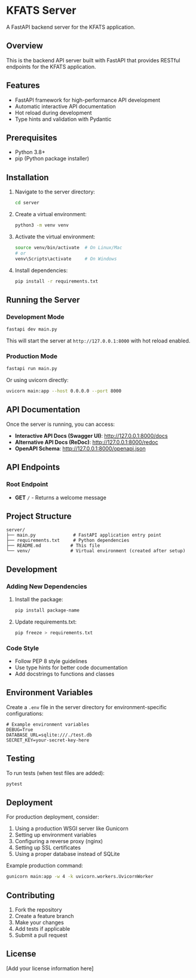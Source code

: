 # KFATS Server

A FastAPI backend server for the KFATS application.

## Overview

This is the backend API server built with FastAPI that provides RESTful endpoints for the KFATS application.

## Features

- FastAPI framework for high-performance API development
- Automatic interactive API documentation
- Hot reload during development
- Type hints and validation with Pydantic

## Prerequisites

- Python 3.8+
- pip (Python package installer)

## Installation

1. Navigate to the server directory:
   ```bash
   cd server
   ```

2. Create a virtual environment:
   ```bash
   python3 -m venv venv
   ```

3. Activate the virtual environment:
   ```bash
   source venv/bin/activate  # On Linux/Mac
   # or
   venv\Scripts\activate     # On Windows
   ```

4. Install dependencies:
   ```bash
   pip install -r requirements.txt
   ```

## Running the Server

### Development Mode
```bash
fastapi dev main.py
```

This will start the server at `http://127.0.0.1:8000` with hot reload enabled.

### Production Mode
```bash
fastapi run main.py
```

Or using uvicorn directly:
```bash
uvicorn main:app --host 0.0.0.0 --port 8000
```

## API Documentation

Once the server is running, you can access:

- **Interactive API Docs (Swagger UI)**: http://127.0.0.1:8000/docs
- **Alternative API Docs (ReDoc)**: http://127.0.0.1:8000/redoc
- **OpenAPI Schema**: http://127.0.0.1:8000/openapi.json

## API Endpoints

### Root Endpoint
- **GET** `/` - Returns a welcome message

## Project Structure

```
server/
├── main.py              # FastAPI application entry point
├── requirements.txt     # Python dependencies
├── README.md           # This file
└── venv/               # Virtual environment (created after setup)
```

## Development

### Adding New Dependencies

1. Install the package:
   ```bash
   pip install package-name
   ```

2. Update requirements.txt:
   ```bash
   pip freeze > requirements.txt
   ```

### Code Style

- Follow PEP 8 style guidelines
- Use type hints for better code documentation
- Add docstrings to functions and classes

## Environment Variables

Create a `.env` file in the server directory for environment-specific configurations:

```env
# Example environment variables
DEBUG=True
DATABASE_URL=sqlite:///./test.db
SECRET_KEY=your-secret-key-here
```

## Testing

To run tests (when test files are added):

```bash
pytest
```

## Deployment

For production deployment, consider:

1. Using a production WSGI server like Gunicorn
2. Setting up environment variables
3. Configuring a reverse proxy (nginx)
4. Setting up SSL certificates
5. Using a proper database instead of SQLite

Example production command:
```bash
gunicorn main:app -w 4 -k uvicorn.workers.UvicornWorker
```

## Contributing

1. Fork the repository
2. Create a feature branch
3. Make your changes
4. Add tests if applicable
5. Submit a pull request

## License

[Add your license information here]
